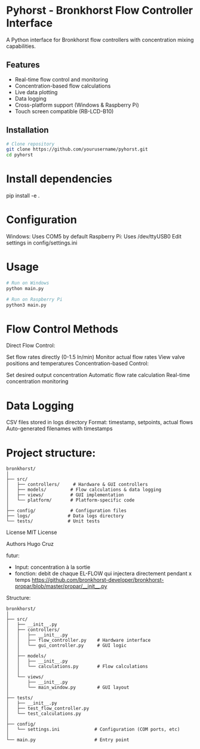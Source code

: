 # Pyhorst - Bronkhorst Flow Controller Interface

A Python interface for Bronkhorst flow controllers with concentration mixing capabilities.

## Features

- Real-time flow control and monitoring
- Concentration-based flow calculations
- Live data plotting
- Data logging
- Cross-platform support (Windows & Raspberry Pi)
- Touch screen compatible (RB-LCD-B10)

## Installation

```bash
# Clone repository
git clone https://github.com/yourusername/pyhorst.git
cd pyhorst
```

# Install dependencies
pip install -e .

# Configuration
Windows: Uses COM5 by default
Raspberry Pi: Uses /dev/ttyUSB0
Edit settings in config/settings.ini

# Usage 
```bash
# Run on Windows
python main.py

# Run on Raspberry Pi
python3 main.py
```
# Flow Control Methods
Direct Flow Control:

Set flow rates directly (0-1.5 ln/min)
Monitor actual flow rates
View valve positions and temperatures
Concentration-based Control:

Set desired output concentration
Automatic flow rate calculation
Real-time concentration monitoring


# Data Logging
CSV files stored in logs directory
Format: timestamp, setpoints, actual flows
Auto-generated filenames with timestamps

# Project structure:

```
bronkhorst/
│
├── src/
│   ├── controllers/     # Hardware & GUI controllers
│   ├── models/         # Flow calculations & data logging
│   ├── views/          # GUI implementation
│   └── platform/       # Platform-specific code
│
├── config/             # Configuration files
├── logs/              # Data logs directory
└── tests/             # Unit tests

```

License
MIT License

Authors
Hugo Cruz

futur:
- Input: concentration à la sortie
- fonction: debit de chaque EL-FLOW qui injectera directement pendant x temps 
https://github.com/bronkhorst-developer/bronkhorst-propar/blob/master/propar/__init__.py

Structure:

```
bronkhorst/
│
├── src/
│   ├── __init__.py
│   ├── controllers/
│   │   ├── __init__.py
│   │   ├── flow_controller.py    # Hardware interface
│   │   └── gui_controller.py     # GUI logic
│   │
│   ├── models/
│   │   ├── __init__.py
│   │   └── calculations.py       # Flow calculations
│   │
│   └── views/
│       ├── __init__.py
│       └── main_window.py        # GUI layout
│
├── tests/
│   ├── __init__.py
│   ├── test_flow_controller.py
│   └── test_calculations.py
│
├── config/
│   └── settings.ini             # Configuration (COM ports, etc)
│
└── main.py                      # Entry point
```